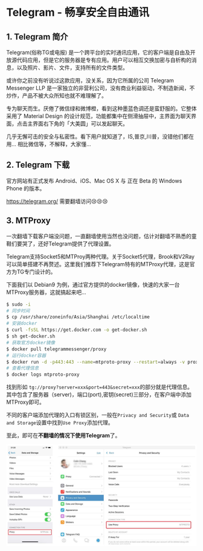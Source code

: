 # Telegram - 畅享安全自由通讯

## 1. Telegram 简介
Telegram(俗称TG或电报) 是一个跨平台的实时通讯应用，它的客户端是自由及开放源代码应用，但是它的服务器是专有应用。用户可以相互交换加密与自析构的消息，以及照片、影片、文件，支持所有的文件类型。

或许你之前没有听说过这款应用，没关系，因为它所属的公司 Telegram Messenger LLP 是一家独立的非营利公司，没有商业利益驱动，不制造新闻，不炒作，产品不被大众所知也就不难理解了。

专为聊天而生。厌倦了微信绿和微博橙，看到这种墨蓝色调还是蛮舒服的。它整体采用了 Material Design 的设计规范，功能都集中在侧滑抽屉中，主界面为聊天界面，点击主界面右下角的「大美圆」可以发起聊天。

几乎无懈可击的安全与私密性。看下用户就知道了，IS,普京,川普，没错他们都在用... 相比微信等，不解释，大家懂...

## 2. Telegram 下载

官方网站有正式发布 Android、iOS、Mac OS X 与 正在 Beta 的 Windows Phone 的版本。

https://telegram.org/ 需要翻墙访问😢😢😢

## 3. MTProxy

一次翻墙下载客户端没问题，一直翻墙使用当然也没问题，估计对翻墙不熟悉的童鞋们要哭了，还好Telegram提供了代理设置。

Telegram支持Socket5和MTProy两种代理。关于Socket5代理，Brook和V2Ray可以简单搭建不再赘述。这里我们推荐下Telegram特有的MTProxy代理，这是官方为TG专门设计的。

下面我们以 Debian9 为例，通过官方提供的docker镜像，快速的大家一台 MTProxy服务器，这就搞起来吧...

```sh
$ sudo -i
# 同步时间
$ cp /usr/share/zoneinfo/Asia/Shanghai /etc/localtime
# 安装docker 
$ curl -fsSL https://get.docker.com -o get-docker.sh
$ sh get-docker.sh
# 获取官方docker镜像
$ docker pull telegrammessenger/proxy
# 运行docker容器
$ docker run -d -p443:443 --name=mtproto-proxy --restart=always -v proxy-config:/data telegrammessenger/proxy:latest
# 查看代理信息
$ docker logs mtproto-proxy
```

找到形如 `tg://proxy?server=xxx&port=443&secret=xxx`的部分就是代理信息。其中包含了服务器（server)，端口(port),密钥(secret)三部分，在客户端中添加MTProxy即可。

不同的客户端添加代理的入口有锁区别，一般在`Privacy and Security`或 `Data and Storage`设置中找到`Use Proxy`添加代理。

至此，即可在**不翻墙的情况下使用Telegram**了。

![设置TG代理](../img/part4/tg.jpg)

